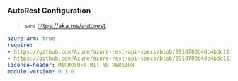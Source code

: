 ### AutoRest Configuration

> see https://aka.ms/autorest

``` yaml
azure-arm: true
require:
- https://github.com/Azure/azure-rest-api-specs/blob/9918780b4dc4bdc111cf3facc11561904d609ad7/specification/liftrqumulo/resource-manager/readme.md
- https://github.com/Azure/azure-rest-api-specs/blob/9918780b4dc4bdc111cf3facc11561904d609ad7/specification/liftrqumulo/resource-manager/readme.go.md
license-header: MICROSOFT_MIT_NO_VERSION
module-version: 0.1.0

```